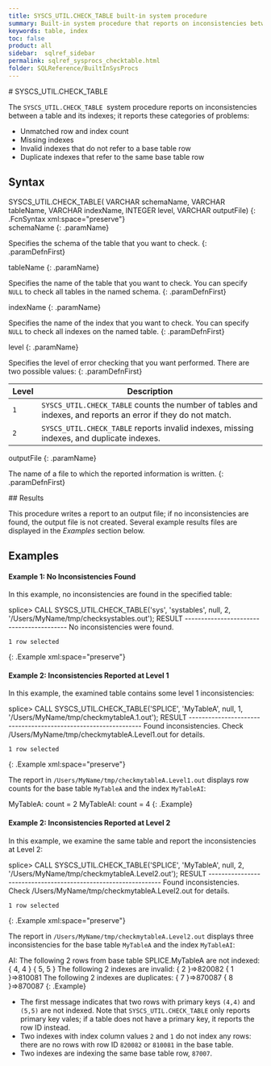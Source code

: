 ```yaml
---
title: SYSCS_UTIL.CHECK_TABLE built-in system procedure
summary: Built-in system procedure that reports on inconsistencies between a table and its indexes.
keywords: table, index
toc: false
product: all
sidebar:  sqlref_sidebar
permalink: sqlref_sysprocs_checktable.html
folder: SQLReference/BuiltInSysProcs
---
```

<section>
<div class="TopicContent" data-swiftype-index="true" markdown="1">
# SYSCS_UTIL.CHECK_TABLE

The `SYSCS_UTIL.CHECK_TABLE`  system procedure reports on inconsistencies between a table and its indexes; it reports these categories of problems:
* Unmatched row and index count
* Missing indexes
* Invalid indexes that do not refer to a base table row
* Duplicate indexes that refer to the same base table row

## Syntax

<div class="fcnWrapperWide" markdown="1">
    SYSCS_UTIL.CHECK_TABLE( VARCHAR schemaName,
                            VARCHAR tableName,
                            VARCHAR indexName,
                            INTEGER level,
                            VARCHAR outputFile)
{: .FcnSyntax xml:space="preserve"}

</div>
<div class="paramList" markdown="1">
schemaName
{: .paramName}

Specifies the schema of the table that you want to check.
{: .paramDefnFirst}

tableName
{: .paramName}

Specifies the name of the table that you want to check. You can specify `NULL` to check all tables in the named schema.
{: .paramDefnFirst}

indexName
{: .paramName}

Specifies the name of the index that you want to check. You can specify `NULL` to check all indexes on the named table.
{: .paramDefnFirst}

level
{: .paramName}

Specifies the level of error checking that you want performed. There are two possible values:
{: .paramDefnFirst}

<table>
    <col />
    <col />
    <thead>
        <tr>
            <th>Level</th>
            <th>Description</th>
        </tr>
    </thead>
    <tbody>
        <tr>
            <td><code>1</code></td>
            <td><code>SYSCS_UTIL.CHECK_TABLE</code> counts the number of tables and indexes, and reports an error if they do not match.</td>
        </tr>
        <tr>
            <td><code>2</code></td>
            <td><code>SYSCS_UTIL.CHECK_TABLE</code> reports invalid indexes, missing indexes, and duplicate indexes.</td>
        </tr>
    </tbody>
</table>

outputFile
{: .paramName}

The name of a file to which the reported information is written.
{: .paramDefnFirst}

</div>
## Results

This procedure writes a report to an output file; if no inconsistencies are found, the output file is not created. Several example results files are displayed in the *Examples* section below.

## Examples

#### Example 1: No Inconsistencies  Found
In this example, no inconsistencies are found in the specified table:
<div class="preWrapperWide" markdown="1">
    splice> CALL SYSCS_UTIL.CHECK_TABLE('sys', 'systables', null, 2, '/Users/MyName/tmp/checksystables.out');
    RESULT
    -----------------------------------------
    No inconsistencies were found.

    1 row selected
{: .Example xml:space="preserve"}
</div >

#### Example 2: Inconsistencies Reported at Level 1
In this example, the examined table contains some level 1 inconsistencies:

<div class="preWrapperWide" markdown="1">
    splice> CALL SYSCS_UTIL.CHECK_TABLE('SPLICE', 'MyTableA', null, 1, '/Users/MyName/tmp/checkmytableA.1.out');
    RESULT
    ---------------------------------------------------------------
    Found inconsistencies. Check /Users/MyName/tmp/checkmytableA.Level1.out for details.

    1 row selected
{: .Example xml:space="preserve"}
</div>

The report in `/Users/MyName/tmp/checkmytableA.Level1.out` displays row counts for the base table  `MyTableA` and the index `MyTableAI`:

<div class="preWrapperWide" markdown="1">
    MyTableA:
    	count = 2
    MyTableAI:
    	count = 4
{: .Example}
</div>

#### Example 2: Inconsistencies Reported at Level 2
In this example, we examine the same table and report the inconsistencies at Level 2:

<div class="preWrapperWide" markdown="1">
    splice> CALL SYSCS_UTIL.CHECK_TABLE('SPLICE', 'MyTableA', null, 2, '/Users/MyName/tmp/checkmytableA.Level2.out');
    RESULT
    ---------------------------------------------------------------
    Found inconsistencies. Check /Users/MyName/tmp/checkmytableA.Level2.out for details.

    1 row selected
{: .Example xml:space="preserve"}
</div>


The report in `/Users/MyName/tmp/checkmytableA.Level2.out` displays three inconsistencies for the base table  `MyTableA` and the index `MyTableAI`:

<div class="preWrapperWide" markdown="1">
    AI:
        The following 2 rows from base table SPLICE.MyTableA are not indexed:
        { 4, 4 }
        { 5, 5 }
        The following 2 indexes are invalid:
        { 2 }=>820082
        { 1 }=>810081
        The following 2 indexes are duplicates:
        { 7 }=>870087
        { 8 }=>870087
{: .Example}
</div>

* The first message indicates that two rows with primary keys `(4,4)` and `(5,5)` are not indexed. Note that `SYSCS_UTIL.CHECK_TABLE` only reports primary key vales; if a table does not have a primary key, it reports the row ID instead.
* Two indexes with index column values `2` and `1` do not index any rows: there are no rows with row ID `820082` or `810081` in the base table.
* Two indexes are indexing the same base table row, `87007`.

</div>
</section>
